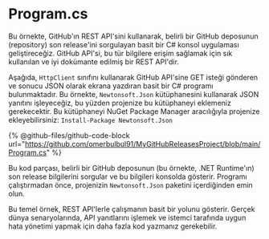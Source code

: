 # Program.cs

Bu örnekte, GitHub'ın REST API'sini kullanarak, belirli bir GitHub deposunun (repository) son release'ini sorgulayan basit bir C# konsol uygulaması geliştireceğiz. GitHub API'si, bu tür bilgilere erişim sağlamak için sık kullanılan ve iyi dokümante edilmiş bir REST API'dir.

Aşağıda, `HttpClient` sınıfını kullanarak GitHub API'sine GET isteği gönderen ve sonucu JSON olarak ekrana yazdıran basit bir C# programı bulunmaktadır. Bu örnekte, `Newtonsoft.Json` kütüphanesini kullanarak JSON yanıtını işleyeceğiz, bu yüzden projenize bu kütüphaneyi eklemeniz gerekecektir. Bu kütüphaneyi NuGet Package Manager aracılığıyla projenize ekleyebilirsiniz: `Install-Package Newtonsoft.Json`

{% @github-files/github-code-block url="https://github.com/omerbulbul91/MyGitHubReleasesProject/blob/main/Program.cs" %}

Bu kod parçası, belirli bir GitHub deposunun (bu örnekte, .NET Runtime'ın) son release bilgilerini sorgular ve bu bilgileri konsolda gösterir. Programı çalıştırmadan önce, projenizin `Newtonsoft.Json` paketini içerdiğinden emin olun.

Bu temel örnek, REST API'lerle çalışmanın basit bir yolunu gösterir. Gerçek dünya senaryolarında, API yanıtlarını işlemek ve istemci tarafında uygun hata yönetimi yapmak için daha fazla kod yazmanız gerekebilir.
